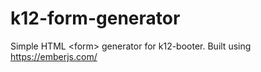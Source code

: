 # k12-form-generator
Simple HTML &lt;form> generator for k12-booter. Built using https://emberjs.com/
